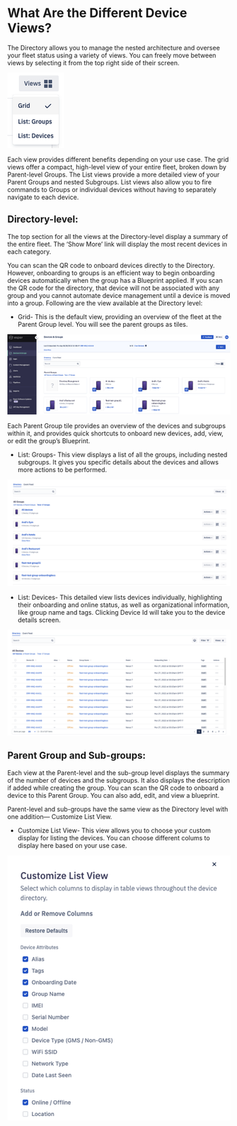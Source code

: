 
# What Are the Different Device Views?

The Directory allows you to manage the nested architecture and oversee your fleet status using a variety of views. You can freely move between views by selecting it from the top right side of their screen. 

![menu](./images/view/menu.png)

Each view provides different benefits depending on your use case. The grid views offer a compact, high-level view of your entire fleet, broken down by Parent-level Groups. The List views provide a more detailed view of your Parent Groups and nested Subgroups. List views also allow you to fire commands to Groups or individual devices without having to separately navigate to each device.


## Directory-level:

The top section for all the views at the Directory-level display a summary of the entire fleet. The ‘Show More’ link will display the most recent devices in each category.

You can scan the QR code to onboard devices directly to the Directory. However, onboarding to groups is an efficient way to begin onboarding devices automatically when the group has a Blueprint applied. If you scan the QR code for the directory, that device will not be associated with any group and you cannot automate device management until a device is moved into a group. Following are the view available at the Directory level:

  

-   Grid- This is the default view, providing an overview of the fleet at the Parent Group level. You will see the parent groups as tiles.
    

![grid view](./images/view/1-grid.png)

Each Parent Group tile provides an overview of the devices and subgroups within it, and provides quick shortcuts to onboard new devices, add, view, or edit the group’s Blueprint.


-   List: Groups- This view displays a list of all the groups, including nested subgroups. It gives you specific details about the devices and allows more actions to be performed.
    

![list groups](./images/view/2-listGroup.png)

-   List: Devices- This detailed view lists devices individually, highlighting their onboarding and online status, as well as organizational information, like group name and tags. Clicking Device Id will take you to the device details screen.
    

![list devices](./images/view/3-listDevice.png)

## Parent Group and Sub-groups:

Each view at the Parent-level and the sub-group level displays the summary of the number of devices and the subgroups. It also displays the description if added while creating the group. You can scan the QR code to onboard a device to this Parent Group. You can also add, edit, and view a blueprint. 

Parent-level and sub-groups have the same view as the Directory level with one addition— Customize List View. 

  

-  Customize List View- This view allows you to choose your custom display for listing the devices. You can choose different colums to display here based on your use case. 

![customize view](./images/view/4-Customize.png)
